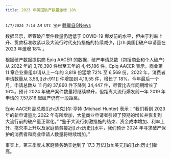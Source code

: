 ```yaml
---
title: 2023 年美国破产数量激增 18%
---
```

`1/7/2024 7:14 AM UTC 宝尹` [轉載自GNews](https://gnews.org/articles/2192869)

数据显示，尽管破产案件数量仍远低于 COVID-19 爆发前的水平，但由于利率上升、贷款标准收紧以及大流行时代支持措施的持续减少，[[zh:美国]]破产申请量在 2023 年激增 18% 。

根据破产数据提供商 Epiq AACER 的数据，破产申请总数（包括商业和个人破产）从 2022 年的 3,78,390 件增至去年的 4,45,186 件。Epiq AACER 表示，商业第 11 章企业重组申请从上一年的 3,819 份猛增 72% 至 6,569 份。2022 年，消费者申请数量从 3,56,[[zh:911]] 件增加到 4,19,55 件，增长了 18%。今年最后一个月，申请总数从 11 月的 37,860 件下降到 34,447 件，尽管比去年同期增长了 16%。预计 2024 年破产案件数量将继续攀升，但距离大流行爆发前一年 2019 年申请的 7,57,816 起破产仍有一段距离。

Epiq AACER 副总裁[[zh:迈克]]尔·亨特 (Michael Hunter) 表示：“我们看到 2023 年的新申请量比 2022 年有所增加，大量商业申请者引领了预期的增长并恢复到大流行前的破产量正常化。” “鉴于大流行刺激措施的结束、资金成本增加、利率上升、拖欠率上升以及家庭债务接近[[zh:历史]]水平，我们预计 2024 年寻求破产保护的消费者和商业申请人数量将继续增加。”

事实上，第三季度末家庭债务确实达到了 17.3 万亿[[zh:美元]]的[[zh:历史]]新高。

